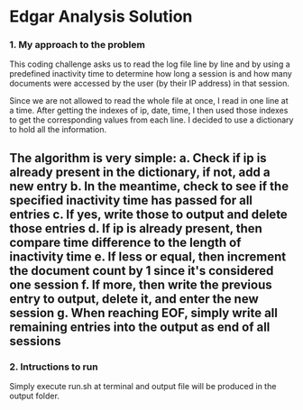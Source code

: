 # Edgar Analysis Solution
### 1. My approach to the problem
This coding challenge asks us to read the log file line by line and by using a
predefined inactivity time to determine how long a session is and how many
documents were accessed by the user (by their IP address) in that session.

Since we are not allowed to read the whole file at once, I read in one line at
a time. After getting the indexes of ip, date, time, I then used those indexes to
get the corresponding values from each line. I decided to use a dictionary to hold
all the information.

The algorithm is very simple:
a. Check if ip is already present in the dictionary, if not, add a new entry
b. In the meantime, check to see if the specified inactivity time has passed for all entries
c. If yes, write those to output and delete those entries
d. If ip is already present, then compare time difference to the length of inactivity time
e. If less or equal, then increment the document count by 1 since it's considered one session
f. If more, then write the previous entry to output, delete it, and enter the new session
g. When reaching EOF, simply write all remaining entries into the output as end of all sessions
---
### 2. Intructions to run
Simply execute run.sh at terminal and output file will be produced in the output folder.
